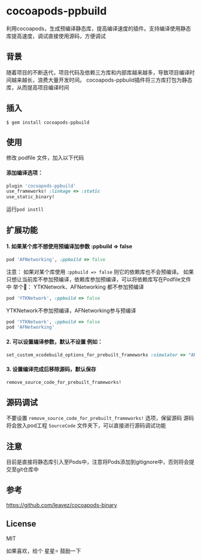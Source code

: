 # cocoapods-ppbuild

利用cocoapods，生成预编译静态库，提高编译速度的插件。支持编译使用静态库提高速度，调试直接使用源码，方便调试

## 背景
	
随着项目的不断迭代，项目代码及依赖三方库和内部库越来越多，导致项目编译时间越来越长，浪费大量开发时间。
cocoapods-ppbuild插件将三方库打包为静态库，从而提高项目编译时间

## 插入
````shell
$ gem install cocoapods-ppbuild
````

## 使用
修改 podfile 文件，加入以下代码
#### 添加编译选项：
````ruby
plugin 'cocoapods-ppbuild'
use_frameworks! :linkage => :static
use_static_binary!
````
运行`pod instll`

## 扩展功能

#### 1. 如果某个库不想使用预编译加参数 :ppbuild => false
````ruby
pod 'AFNetworking', :ppbuild => false
````
注意：
如果对某个库使用 `:ppbuild => false` 则它的依赖库也不会预编译。
如果只想让当前库不参加预编译，依赖库参加预编译，可以将依赖库写在Podfile文件中
举个🌰：
YTKNetwork、AFNetworking 都不参加预编译
````ruby
pod 'YTKNetwork', :ppbuild => false 
````
YTKNetwork不参加预编译，AFNetworking参与预编译
````ruby
pod 'YTKNetwork', :ppbuild => false 
pod 'AFNetworking'
````

#### 2. 可以设置编译参数，默认不设置 例如：
````ruby
set_custom_xcodebuild_options_for_prebuilt_frameworks :simulator => "ARCHS=$(ARCHS_STANDARD)"
````
#### 3. 设置编译完成后移除源码，默认保存
````ruby
remove_source_code_for_prebuilt_frameworks!
````

## 源码调试

不要设置 `remove_source_code_for_prebuilt_frameworks!` 选项，保留源码
源码将会放入pod工程 `SourceCode` 文件夹下，可以直接进行源码调试功能

## 注意

目前是直接将静态库引入至Pods中，注意将Pods添加到gitignore中，否则将会提交至git仓库中

## 参考

https://github.com/leavez/cocoapods-binary

## License

MIT

如果喜欢，给个 星星⭐️ 鼓励一下
